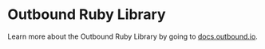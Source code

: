 # Outbound Ruby Library

Learn more about the Outbound Ruby Library by going
to [docs.outbound.io](http://docs.outbound.io/v2/docs/ruby). 

